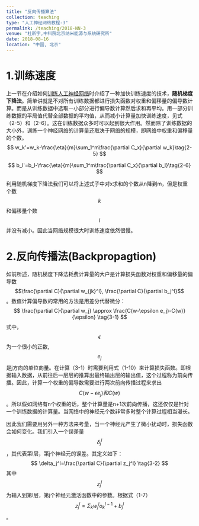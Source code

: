 ```yaml
---
title: "反向传播算法"
collection: teaching
type: "人工神经网络教程-3"
permalink: /teaching/2018-NN-3
venue: "杜新宇,中科院北京纳米能源与系统研究所"
date: 2018-08-16
location: "中国, 北京"
---
```


<script type="text/javascript" src="http://cdn.mathjax.org/mathjax/latest/MathJax.js?config=default"></script>

# 1.训练速度

上一节在介绍如何[训练人工神经网络](http://duxinyu.cn//teaching/2018-NN-2)时介绍了一种加快训练速度的技术，<b>随机梯度下降法</b>。简单讲就是不对所有训练数据都进行损失函数对权重和偏移量的偏导数计算。而是从训练数据中选取一小部分进行偏导数计算然后求和再平均。用一部分训练数据的平局值代替全部数据的平均值，从而减小计算量加快训练速度，见式（2-5）和（2-6）。这在训练数据众多时可以起到很大作用。然而除了训练数据的大小外，训练一个神经网络的计算量还取决于网络的规模，即网络中权重和偏移量的个数。
$$
w_k'=w_k-\frac{\eta}{m}\sum_1^m\frac{\partial C_x}{\partial w_k}\tag{2-5}
$$

$$
b_l'=b_l-\frac{\eta}{m}\sum_1^m\frac{\partial C_x}{\partial b_l}\tag{2-6}
$$

利用随机梯度下降法我们可以将上述式子中对x求和的个数从n降到m，但是权重个数$$k$$和偏移量个数$$l$$并没有减小。因此当网络规模很大时训练速度依然很慢。



# 2.反向传播法(Backpropagtion)

如前所述，随机梯度下降法耗费计算量的大户是计算损失函数对权重和偏移量的偏导数$$\frac{\partial C}{\partial w_{jk}^l}, \frac{\partial C}{\partial b_j^l}$$。数值计算偏导数的常用的方法是用差分代替微分：
$$
\frac{\partial C}{\partial w_j} \approx \frac{C(w-\epsilon e_j)-C(w)}{\epsilon} \tag{3-1}
$$
式中，$$\epsilon$$为一个很小的正数, $$e_j$$是j方向的单位向量。在计算（3-1）时需要利用式（1-10）来计算损失函数。即根据输入数据，从前往后一层层的推算出最终输出层的输出值，这个过程称为前向传播。因此，计算一个权重的偏导数需要进行两次前向传播过程来求出$$C(w-\epsilon e_j)和C(w)$$。所以假如网络有n个权重的话，整个计算量是n+1次前向传播，这还仅仅是针对一个训练数据的计算量。当网络中的神经元个数非常多时整个计算过程相当漫长。



因此我们需要用另外一种方法来考量，当一个神经元产生了微小扰动时，损失函数会如何变化。我们引入一个误差量$$\delta_j^l$$，其代表第l层，第j个神经元的误差。其定义如下：
$$
\delta_j^l=\frac{\partial C}{\partial z_j^l} \tag{3-2}
$$
其中$$z_j^l$$为输入到第l层，第j个神经元激活函数中的参数。根据式（1-7）$$z_j^l=\Sigma_k w_j^lo_k^{l-1}+b_j^l$$。